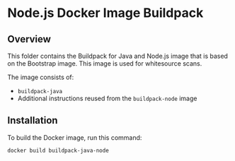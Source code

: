 # Node.js Docker Image Buildpack

## Overview

This folder contains the Buildpack for Java and Node.js image that is based on the Bootstrap image. This image is used for whitesource scans.

The image consists of:

- `buildpack-java`
- Additional instructions reused from the `buildpack-node` image

## Installation

To build the Docker image, run this command:

```bash
docker build buildpack-java-node
```
